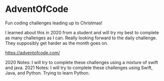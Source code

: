 # AdventOfCode
Fun coding challenges leading up to Christmas!

I learned about this in 2020 from a student and will try my best to complete as many challenges as I can. Really looking forward to the daily challenge. They supposibly get harder as the month goes on.

https://adventofcode.com/

2020 Notes: I will try to complete these challenges using a mixture of swift and java.
2021 Notes: I will try to complete these challenges using Swift, Java, and Python. Trying to learn Python.
